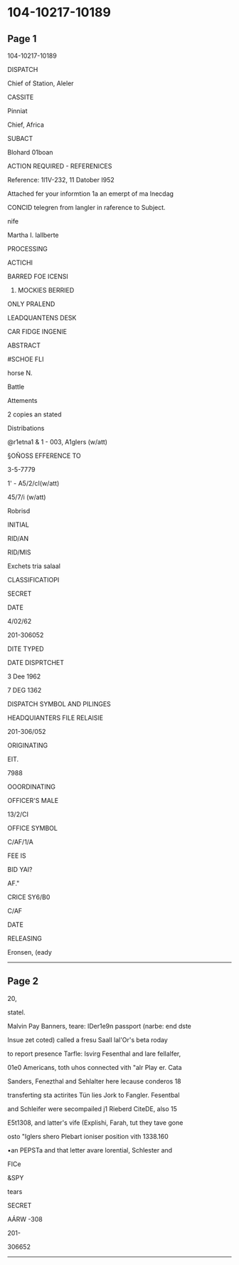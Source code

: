 # 104-10217-10189

## Page 1

104-10217-10189

DISPATCH

Chief of Station, Aleler

CASSITE

Pinniat

Chief, Africa

SUBACT

Blohard 01boan

ACTION REQUIRED - REFERENICES

Reference: 1l1V-232, 11 Datober I952

Attached fer your informtion 1a an emerpt of ma lnecdag

CONCID telegren from langler in raference to Subject.

nife

Martha I. lallberte

PROCESSING

ACTICHI

BARRED FOE ICENSI

1) MOCKIES BERRIED

ONLY PRALEND

LEADQUANTENS DESK

CAR FIDGE INGENIE

ABSTRACT

#SCHOE FLI

horse N.

Battle

Attements

2 copies an stated

Distribations

@r1etna1 & 1 - 003, A1glers (w/att)

§OÑOSS EFFERENCE TO

3-5-7779

1' - A5/2/cI(w/att)

45/7/i (w/att)

Robrisd

INITIAL

RID/AN

RID/MIS

Exchets tria salaal

CLASSIFICATIOPI

SECRET

DATE

4/02/62

201-306052

DITE TYPED

DATE DISPRTCHET

3 Dee 1962

7 DEG 1362

DISPATCH SYMBOL AND PILINGES

HEADQUIANTERS FILE RELAISIE

201-306/052

ORIGINATING

EIT.

7988

OOORDINATING

OFFICER'S MALE

13/2/CI

OFFICE SYMBOL

C/AF/1/A

FEE IS

BID YAI?

AF."

CRICE SY6/B0

C/AF

DATE

RELEASING

Eronsen, (eady

---

## Page 2

20,

statel.

Malvin Pay Banners, teare: IDer1e9n passport (narbe: end dste

Insue zet coted) called a fresu Saall lal'Or's beta roday

to report presence Tarfle: Isvirg Fesenthal and lare fellalfer,

01e0 Americans, toth uhos connected vith "alr Play er. Cata

Sanders, Fenezthal and Sehlalter here lecause conderos 18

transferting sta actirites Tün lies Jork to Fangler. Fesentbal

and Schleifer were secompailed j1 Rieberd CiteDE, also 15

E5t1308, and latter's vife (Explishi, Farah, tut they tave gone

osto "Iglers shero Plebart ioniser position vith 1338.160

•an PEPSTa and that letter avare lorential, Schlester and

FICe

&SPY

tears

SECRET

AÁRW -308

201-

306652

---

